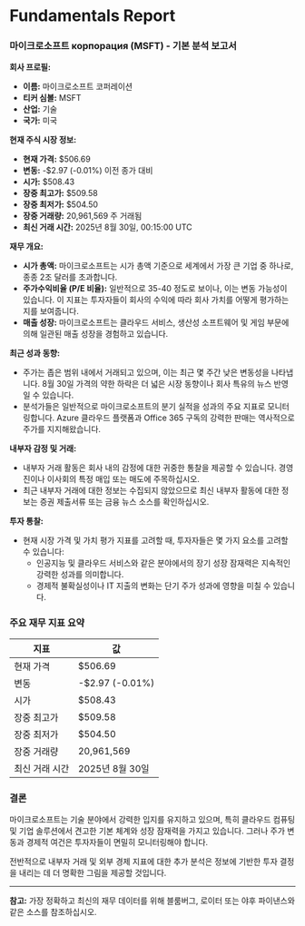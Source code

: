 # Fundamentals Report

### 마이크로소프트 корпорация (MSFT) - 기본 분석 보고서

**회사 프로필:**
- **이름:** 마이크로소프트 코퍼레이션
- **티커 심볼:** MSFT
- **산업:** 기술
- **국가:** 미국

**현재 주식 시장 정보:**
- **현재 가격:** $506.69
- **변동:** -$2.97 (-0.01%) 이전 종가 대비
- **시가:** $508.43
- **장중 최고가:** $509.58
- **장중 최저가:** $504.50
- **장중 거래량:** 20,961,569 주 거래됨
- **최신 거래 시간:** 2025년 8월 30일, 00:15:00 UTC

**재무 개요:**
- **시가 총액:** 마이크로소프트는 시가 총액 기준으로 세계에서 가장 큰 기업 중 하나로, 종종 2조 달러를 초과합니다.
- **주가수익비율 (P/E 비율):** 일반적으로 35-40 정도로 보이나, 이는 변동 가능성이 있습니다. 이 지표는 투자자들이 회사의 수익에 따라 회사 가치를 어떻게 평가하는지를 보여줍니다.
- **매출 성장:** 마이크로소프트는 클라우드 서비스, 생산성 소프트웨어 및 게임 부문에 의해 일관된 매출 성장을 경험하고 있습니다.

**최근 성과 동향:**
- 주가는 좁은 범위 내에서 거래되고 있으며, 이는 최근 몇 주간 낮은 변동성을 나타냅니다. 8월 30일 가격의 약한 하락은 더 넓은 시장 동향이나 회사 특유의 뉴스 반영일 수 있습니다.
- 분석가들은 일반적으로 마이크로소프트의 분기 실적을 성과의 주요 지표로 모니터링합니다. Azure 클라우드 플랫폼과 Office 365 구독의 강력한 판매는 역사적으로 주가를 지지해왔습니다.

**내부자 감정 및 거래:**
- 내부자 거래 활동은 회사 내의 감정에 대한 귀중한 통찰을 제공할 수 있습니다. 경영진이나 이사회의 특정 매입 또는 매도에 주목하십시오. 
- 최근 내부자 거래에 대한 정보는 수집되지 않았으므로 최신 내부자 활동에 대한 정보는 증권 제출서류 또는 금융 뉴스 소스를 확인하십시오.

**투자 통찰:**
- 현재 시장 가격 및 가치 평가 지표를 고려할 때, 투자자들은 몇 가지 요소를 고려할 수 있습니다:
  - 인공지능 및 클라우드 서비스와 같은 분야에서의 장기 성장 잠재력은 지속적인 강력한 성과를 의미합니다.
  - 경제적 불확실성이나 IT 지출의 변화는 단기 주가 성과에 영향을 미칠 수 있습니다.

### 주요 재무 지표 요약

| 지표                  | 값                   |
|---------------------|---------------------|
| 현재 가격           | $506.69             |
| 변동                 | -$2.97 (-0.01%)     |
| 시가                 | $508.43             |
| 장중 최고가          | $509.58             |
| 장중 최저가          | $504.50             |
| 장중 거래량          | 20,961,569          |
| 최신 거래 시간       | 2025년 8월 30일     |

### 결론
마이크로소프트는 기술 분야에서 강력한 입지를 유지하고 있으며, 특히 클라우드 컴퓨팅 및 기업 솔루션에서 견고한 기본 체계와 성장 잠재력을 가지고 있습니다. 그러나 주가 변동과 경제적 여건은 투자자들이 면밀히 모니터링해야 합니다. 

전반적으로 내부자 거래 및 외부 경제 지표에 대한 추가 분석은 정보에 기반한 투자 결정을 내리는 데 더 명확한 그림을 제공할 것입니다.

---

**참고:** 가장 정확하고 최신의 재무 데이터를 위해 블룸버그, 로이터 또는 야후 파이낸스와 같은 소스를 참조하십시오.

